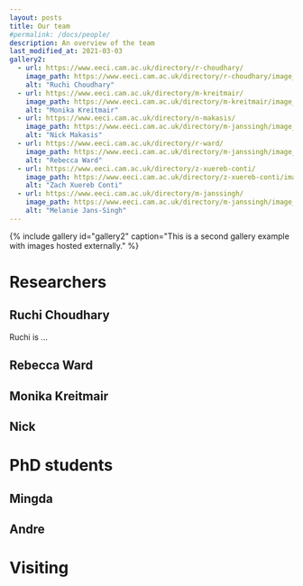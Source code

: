 ```yaml
---
layout: posts
title: Our team
#permalink: /docs/people/
description: An overview of the team
last_modified_at: 2021-03-03
gallery2:
  - url: https://www.eeci.cam.ac.uk/directory/r-choudhary/
    image_path: https://www.eeci.cam.ac.uk/directory/r-choudhary/image_normal
    alt: "Ruchi Choudhary"
  - url: https://www.eeci.cam.ac.uk/directory/m-kreitmair/
    image_path: https://www.eeci.cam.ac.uk/directory/m-kreitmair/image_normal
    alt: "Monika Kreitmair"
  - url: https://www.eeci.cam.ac.uk/directory/n-makasis/
    image_path: https://www.eeci.cam.ac.uk/directory/m-janssingh/image_normal
    alt: "Nick Makasis"
  - url: https://www.eeci.cam.ac.uk/directory/r-ward/
    image_path: https://www.eeci.cam.ac.uk/directory/m-janssingh/image_normal
    alt: "Rebecca Ward"
  - url: https://www.eeci.cam.ac.uk/directory/z-xuereb-conti/
    image_path: https://www.eeci.cam.ac.uk/directory/z-xuereb-conti/image_normal
    alt: "Zach Xuereb Conti"
  - url: https://www.eeci.cam.ac.uk/directory/m-janssingh/
    image_path: https://www.eeci.cam.ac.uk/directory/m-janssingh/image_normal
    alt: "Melanie Jans-Singh"
---
```



{% include gallery id="gallery2" caption="This is a second gallery example with images hosted externally." %}


# Researchers

## Ruchi Choudhary

Ruchi is ...

## Rebecca Ward

## Monika Kreitmair

## Nick



# PhD students

## Mingda

## Andre

# Visiting





